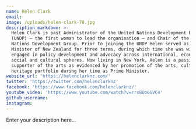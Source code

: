 ```yaml
---
name: Helen Clark
email:
image: /uploads/helen-clark-70.jpg
description_markdown: >-
  Helen Clark is past Administrator of the United Nations Development Programme
  (UNDP) – the first woman to lead the organisation – and Chair of the United
  Nations Development Group. Prior to joining the UNDP Helen served as Prime
  Minister of New Zealand for three terms, during which time she was widely
  engaged in policy development and advocacy across international, economic,
  social and cultural spheres. Now living in New York, Helen is a passionate
  supporter of the arts as evidenced by her promotion of the arts, culture and
  heritage portfolio during her time as Prime Minister.
website_url: 'https://helenclarknz.com/'
twitter: 'https://twitter.com/helenclarknz'
facebook: 'https://www.facebook.com/helenclarknz/'
youtube_video: 'https://www.youtube.com/watch?v=rrsBQo6GVC4'
github_username:
instagram:
---
```


Enter your description here...
